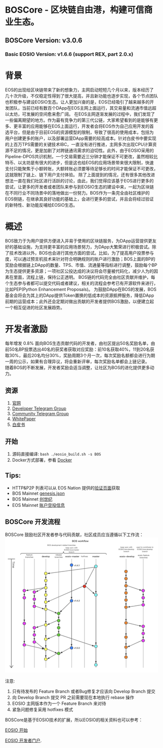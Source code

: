 # BOSCore - 区块链自由港，构建可信商业生态。

## BOSCore Version: v3.0.6
### Basic EOSIO Version: v1.6.6 (support REX, part 2.0.x)

# 背景
EOS的出现给区块链带来了新的想象力，主网启动短短几个月以来，版本经历了几十次升级，不仅稳定性得到了很大提高，并且新功能也逐步实现，各个节点团队也积极参与建设EOSIO生态。让人更加兴奋的是，EOS已经吸引了越来越多的开发团队，当前已经有数百个DApp在EOS主网上面运行，其交易量和流通市值远超以太坊，可发展的空间愈来愈广阔。
在EOS主网逐渐发展的过程中，我们发现了一些偏离期望的地方。作为最有竞争力的第三代公链，大家希望看到的是能够有更多、更丰富的应用能够在EOS上面运行，开发者会将EOS作为自己应用开发的首选平台，但是由于目前EOS的资源模型的限制，导致了很高的使用成本，包括为用户创建更多的账户，以及部署运营DApp需要的较高成本。针对白皮书中要实现的上百万TPS需要的关键技术IBC，一直没有进行推进，主网多次出现CPU计算资源不足的情况，更是加剧了对跨链通讯需求的迫切性。此外，由于EOSIO采用的Pipeline-DPOS共识机制，一个交易需要近三分钟才能保证不可更改，虽然相较比特币、以太坊是有很大的进步，但是这也给EOS的应用场景带来很大限制，快速支付只能聚焦于小额转账，大额转账必须要等待足够长的时间才能保证不可更改，这就限制了链上、链下用户支付体验。
除了上面提到的情况，还有很多其他改进想法一直在我们社区进行活跃的讨论，由此，我们觉得应该基于EOS进行更多的尝试，让更多的开发者或者团队来参与到EOSIO生态的建设中来，一起为区块链在不同行业不同场景中的落地做出一份努力。BOS作为一条完全由社区维护的EOS侧链，在继承其良好功能的基础上，会进行更多的尝试，并且会将经过验证的新特性、新功能反哺给EOSIO生态。

# 概述
BOS致力于为用户提供方便进入并易于使用的区块链服务，为DApp运营提供更友好的基础设施，为支持更丰富的应用场景努力，为DApp大繁荣进行积极尝试。除了技术改进以外，BOS也会进行其他方面的尝试。比如，为了提高用户投票参与度，可以通过预言机技术来针对符合明确规则的账户进行激励；BOS上面的BP的奖励会根据链上DApp的数量、TPS、市值、流通量等指标进行调整，鼓励每个BP为生态提供更多资源；一项社区公投达成的决议将会尽量被代码化，减少人为的因素在里面，流程上链，保持公正透明。
BOS链的代码完全由社区贡献并维护，每个生态参与者都可以提交代码或者建议，相关的流程会参考已有开源软件来进行，比如PEP(Python Enhancement Proposals)。
为鼓励DApp在BOS的发展，BOS基金会将会为其上的DApp提供Token置换的低成本的资源抵押服务，降低DApp前期的运营成本；此外还会定期对做出贡献的开发者提供BOS激励，以便建立起一个相互促进的社区发展趋势。

# 开发者激励 
每年增发 0.8% 面向BOS生态贡献代码的开发者，由社区提出50名奖励名单，由前50名BP投票选出40名的获奖者获取对应奖励：前10名获取40%，11到20名获取30%，最后20名均分30%，奖励周期3个月一次，每次奖励名额都会进行为期一周的公示，如果有合理异议，将会重新评审，每次奖励名单都会上链记录。  
随着BOS的不断发展，开发者奖励会适当调整，让社区为BOS的进化提供更多动力。 


## 资源
1. [官网](https://boscore.io)
2. [Developer Telegram Group](https://t.me/BOSDevelopers)
3. [Community Telegram Group](https://t.me/boscorecommunity)
4. [WhitePaper](https://github.com/boscore/Documentation/blob/master/BOSCoreTechnicalWhitePaper.md)
5. [白皮书](https://github.com/boscore/Documentation/blob/master/BOSCoreTechnicalWhitePaper_zh.md)

## 开始
1. 源码直接编译: `bash ./eosio_build.sh -s BOS`
2. Docker方式部署，参看 [Docker](./Docker/README.md)

## Tips:
- HTTP&P2P 列表可以从 EOS Nation 提供的[验证页面](https://validate.eosnation.io/bos/reports/endpoints.html)获取
- BOS Mainnet [genesis.json](https://github.com/boscore/bosres/blob/master/genesis.json)
- BOS Mainnet [创世纪](https://github.com/boscore/bosres/blob/master/BOS_Genesis.md)
- EOS Mainnet [账户空投信息](https://github.com/boscore/bos-airdrop-snapshots/blob/master/README.md)

## BOSCore 开发流程 
BOSCore 鼓励社区开发者参与代码贡献，社区成员应当遵循以下工作流：
![BOSCore Workflow](./images/bos-workflow.png)

注意:
1. 只有待发布的 Feature Branch 或者Bug修复才应该向 Develop Branch 提交
2. 向 Develop Branch 提交 PR 之前需要现在本地执行 rebase 操作
3. EOSIO 主网版本作为一个 Feature Branch 来对待
4. 紧急问题修复采用 hotfixes 模式 

BOSCore是基于EOSIO技术的扩展，所以EOSIO的相关资料也可以参考： 

[EOSIO 开始](https://developers.eos.io/eosio-nodeos/docs/overview-1)  

[EOSIO 开发者门户](https://developers.eos.io).


